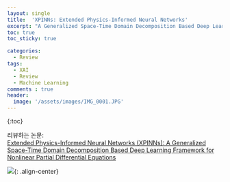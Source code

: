 ```yaml
---
layout: single
title:  'XPINNs: Extended Physics-Informed Neural Networks'
excerpt: "A Generalized Space-Time Domain Decomposition Based Deep Learning Framework for Nonlinear Partial Differential Equations"
toc: true
toc_sticky: true

categories:
  - Review
tags:
  - XAI
  - Review
  - Machine Learning
comments : true
header:
  image: '/assets/images/IMG_0001.JPG'
---
```

{:toc}

리뷰하는 논문:  
[Extended Physics-Informed Neural Networks (XPINNs): A Generalized Space-Time Domain Decomposition Based Deep Learning Framework for Nonlinear Partial Differential Equations](10.4208/cicp.OA-2020-0164)

![](https://www.researchgate.net/profile/Ameya-Jagtap/publication/345254884/figure/fig1/AS:953849321893899@1604426808884/The-top-figure-is-the-schematic-of-XPINN-sub-net-employed-in-a-subdomain-where-neural.png){: .align-center}
